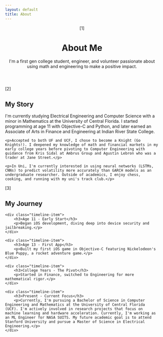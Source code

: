 ```yaml
---
layout: default
title: About
---
```


<header class="page-header">
    <span class="page-marker">[1]</span>
    <h1>About Me</h1>
    <p class="intro">I'm a first gen college student, engineer, and volunteer passionate about using math and engineering to make a positive impact.</p>
</header>

<section class="about-content">
    <span class="section-marker">[2]</span>
    <h2>My Story</h2>
    <p>I'm currently studying Electrical Engineering and Computer Science with a minor in Mathematics at the University of Central Florida. I started programming at age 11 with Objective-C and Python, and later earned an Associate of Arts in Finance and Engineering at Indian River State College.</p>
    
    <p>Accepted to both UF and UCF, I chose to become a Knight (Go Knights!). I deepened my knowledge of math and financial markets in my early college years before pivoting to Computer Engineering with guidance from Kris Sidal at Ambrus Group and Agustin Lebron who was a trader at Jane Street.</p>
    
    <p>In Uni, I'm currently interested in using neural networks (LSTMs, CNNs) to predict volatility more accurately than GARCH models as an undergraduate researcher. Outside of academics, I enjoy chess, cooking, and running with my uni's track club.</p>
</section>

<section class="journey-section">
    <span class="section-marker">[3]</span>
    <h2>My Journey</h2>
    
    <div class="timeline-item">
        <h3>Age 11 - Early Start</h3>
        <p>Began iOS development, diving deep into device security and jailbreaking.</p>
    </div>
    
    <div class="timeline-item">
        <h3>Age 13 - First App</h3>
        <p>Built my first iOS game in Objective-C featuring Nickelodeon's Blue Puppy, a rocket adventure game.</p>
    </div>
    
    <div class="timeline-item">
        <h3>College Years - The Pivot</h3>
        <p>Started in Finance, switched to Engineering for more mathematical rigor.</p>
    </div>
    
    <div class="timeline-item">
        <h3>Present - Current Focus</h3>
        <p>Currently, I'm pursuing a Bachelor of Science in Computer Engineering and Mathematics at the University of Central Florida (UCF). I'm actively involved in research projects that focus on machine learning and hardware acceleration. Currently, I'm working as an ML Engineer for NASA SUITS. My future academic goal is to attend Stanford University and pursue a Master of Science in Electrical Engineering.</p>
    </div>
</section>
